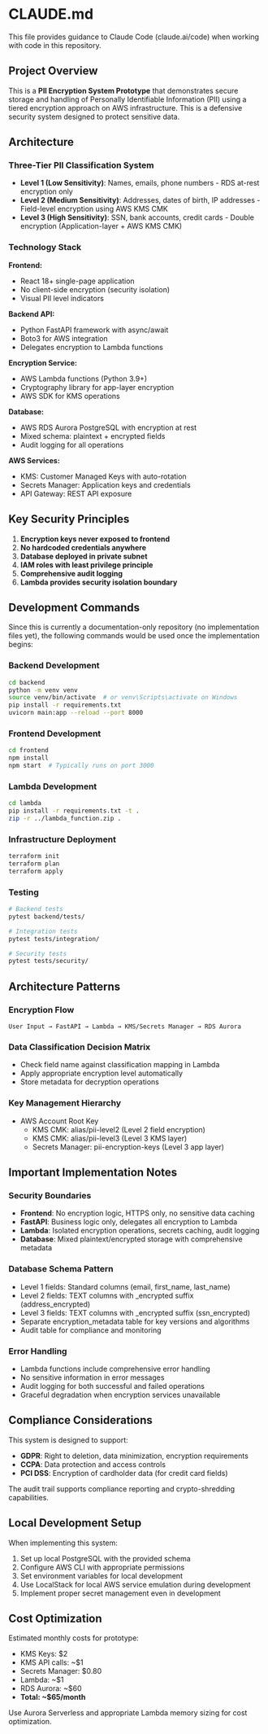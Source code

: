 # CLAUDE.md

This file provides guidance to Claude Code (claude.ai/code) when working with code in this repository.

## Project Overview

This is a **PII Encryption System Prototype** that demonstrates secure storage and handling of Personally Identifiable Information (PII) using a tiered encryption approach on AWS infrastructure. This is a defensive security system designed to protect sensitive data.

## Architecture

### Three-Tier PII Classification System

- **Level 1 (Low Sensitivity)**: Names, emails, phone numbers - RDS at-rest encryption only
- **Level 2 (Medium Sensitivity)**: Addresses, dates of birth, IP addresses - Field-level encryption using AWS KMS CMK
- **Level 3 (High Sensitivity)**: SSN, bank accounts, credit cards - Double encryption (Application-layer + AWS KMS CMK)

### Technology Stack

**Frontend:**
- React 18+ single-page application
- No client-side encryption (security isolation)
- Visual PII level indicators

**Backend API:**
- Python FastAPI framework with async/await
- Boto3 for AWS integration
- Delegates encryption to Lambda functions

**Encryption Service:**
- AWS Lambda functions (Python 3.9+)
- Cryptography library for app-layer encryption
- AWS SDK for KMS operations

**Database:**
- AWS RDS Aurora PostgreSQL with encryption at rest
- Mixed schema: plaintext + encrypted fields
- Audit logging for all operations

**AWS Services:**
- KMS: Customer Managed Keys with auto-rotation
- Secrets Manager: Application keys and credentials
- API Gateway: REST API exposure

## Key Security Principles

1. **Encryption keys never exposed to frontend**
2. **No hardcoded credentials anywhere**
3. **Database deployed in private subnet**
4. **IAM roles with least privilege principle**
5. **Comprehensive audit logging**
6. **Lambda provides security isolation boundary**

## Development Commands

Since this is currently a documentation-only repository (no implementation files yet), the following commands would be used once the implementation begins:

### Backend Development
```bash
cd backend
python -m venv venv
source venv/bin/activate  # or venv\Scripts\activate on Windows
pip install -r requirements.txt
uvicorn main:app --reload --port 8000
```

### Frontend Development
```bash
cd frontend
npm install
npm start  # Typically runs on port 3000
```

### Lambda Development
```bash
cd lambda
pip install -r requirements.txt -t .
zip -r ../lambda_function.zip .
```

### Infrastructure Deployment
```bash
terraform init
terraform plan
terraform apply
```

### Testing
```bash
# Backend tests
pytest backend/tests/

# Integration tests
pytest tests/integration/

# Security tests
pytest tests/security/
```

## Architecture Patterns

### Encryption Flow
```
User Input → FastAPI → Lambda → KMS/Secrets Manager → RDS Aurora
```

### Data Classification Decision Matrix
- Check field name against classification mapping in Lambda
- Apply appropriate encryption level automatically
- Store metadata for decryption operations

### Key Management Hierarchy
- AWS Account Root Key
  - KMS CMK: alias/pii-level2 (Level 2 field encryption)
  - KMS CMK: alias/pii-level3 (Level 3 KMS layer)
  - Secrets Manager: pii-encryption-keys (Level 3 app layer)

## Important Implementation Notes

### Security Boundaries
- **Frontend**: No encryption logic, HTTPS only, no sensitive data caching
- **FastAPI**: Business logic only, delegates all encryption to Lambda
- **Lambda**: Isolated encryption operations, secrets caching, audit logging
- **Database**: Mixed plaintext/encrypted storage with comprehensive metadata

### Database Schema Pattern
- Level 1 fields: Standard columns (email, first_name, last_name)
- Level 2 fields: TEXT columns with _encrypted suffix (address_encrypted)
- Level 3 fields: TEXT columns with _encrypted suffix (ssn_encrypted)
- Separate encryption_metadata table for key versions and algorithms
- Audit table for compliance and monitoring

### Error Handling
- Lambda functions include comprehensive error handling
- No sensitive information in error messages
- Audit logging for both successful and failed operations
- Graceful degradation when encryption services unavailable

## Compliance Considerations

This system is designed to support:
- **GDPR**: Right to deletion, data minimization, encryption requirements
- **CCPA**: Data protection and access controls
- **PCI DSS**: Encryption of cardholder data (for credit card fields)

The audit trail supports compliance reporting and crypto-shredding capabilities.

## Local Development Setup

When implementing this system:

1. Set up local PostgreSQL with the provided schema
2. Configure AWS CLI with appropriate permissions
3. Set environment variables for local development
4. Use LocalStack for local AWS service emulation during development
5. Implement proper secret management even in development

## Cost Optimization

Estimated monthly costs for prototype:
- KMS Keys: $2
- KMS API calls: ~$1
- Secrets Manager: $0.80
- Lambda: ~$1
- RDS Aurora: ~$60
- **Total: ~$65/month**

Use Aurora Serverless and appropriate Lambda memory sizing for cost optimization.